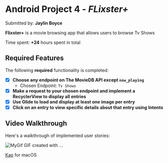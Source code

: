 # Android Project 4 - *FLixster+*

Submitted by: **Jaylin Boyce**

**Flixster+** is a movie browsing app that allows users to browse Tv Shows

Time spent: **+24** hours spent in total

## Required Features

The following **required** functionality is completed:

- [X] **Choose any endpoint on The MovieDB API except `now_playing`**
  - Chosen Endpoint: `Tv Shows`
- [X] **Make a request to your chosen endpoint and implement a RecyclerView to display all entries**
- [X] **Use Glide to load and display at least one image per entry**
- [X] **Click on an entry to view specific details about that entry using Intents**

## Video Walkthrough

Here's a walkthrough of implemented user stories:

![MyGif](./TvShow-Walkthrough.gif)
GIF created with ...  

[Kap](https://getkap.co/) for macOS
